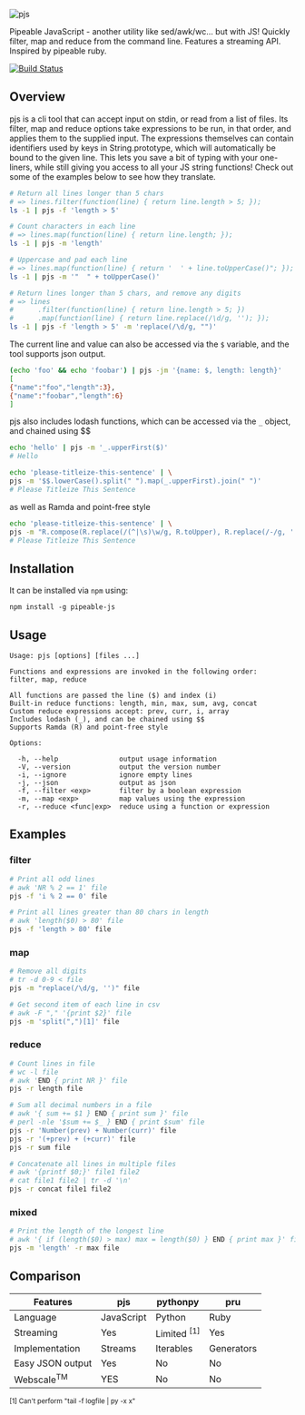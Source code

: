 ![pjs](http://danielstjules.com/github/pjs-logo.png)

Pipeable JavaScript - another utility like sed/awk/wc... but with JS! Quickly
filter, map and reduce from the command line. Features a streaming API.
Inspired by pipeable ruby.

[![Build Status](https://api.travis-ci.org/danielstjules/pjs.svg?branch=master)](https://travis-ci.org/danielstjules/pjs)

## Overview

pjs is a cli tool that can accept input on stdin, or read from a list of files.
Its filter, map and reduce options take expressions to be run, in that order,
and applies them to the supplied input. The expressions themselves can contain
identifiers used by keys in String.prototype, which will automatically be bound
to the given line. This lets you save a bit of typing with your one-liners,
while still giving you access to all your JS string functions! Check out some
of the examples below to see how they translate.

``` bash
# Return all lines longer than 5 chars
# => lines.filter(function(line) { return line.length > 5; });
ls -1 | pjs -f 'length > 5'

# Count characters in each line
# => lines.map(function(line) { return line.length; });
ls -1 | pjs -m 'length'

# Uppercase and pad each line
# => lines.map(function(line) { return '  ' + line.toUpperCase()"; });
ls -1 | pjs -m '"  " + toUpperCase()'

# Return lines longer than 5 chars, and remove any digits
# => lines
#      .filter(function(line) { return line.length > 5; })
#      .map(function(line) { return line.replace(/\d/g, ''); });
ls -1 | pjs -f 'length > 5' -m 'replace(/\d/g, "")'
```

The current line and value can also be accessed via the `$` variable, and the
tool supports json output.

``` bash
(echo 'foo' && echo 'foobar') | pjs -jm '{name: $, length: length}'
[
{"name":"foo","length":3},
{"name":"foobar","length":6}
]
```

pjs also includes lodash functions, which can be accessed via the `_` object,
and chained using $$

``` bash
echo 'hello' | pjs -m '_.upperFirst($)'
# Hello

echo 'please-titleize-this-sentence' | \
pjs -m '$$.lowerCase().split(" ").map(_.upperFirst).join(" ")'
# Please Titleize This Sentence
```

as well as Ramda and point-free style

``` bash
echo 'please-titleize-this-sentence' | \
pjs -m "R.compose(R.replace(/(^|\s)\w/g, R.toUpper), R.replace(/-/g, ' '))"
# Please Titleize This Sentence
```

## Installation

It can be installed via `npm` using:

```
npm install -g pipeable-js
```

## Usage

```
Usage: pjs [options] [files ...]

Functions and expressions are invoked in the following order:
filter, map, reduce

All functions are passed the line ($) and index (i)
Built-in reduce functions: length, min, max, sum, avg, concat
Custom reduce expressions accept: prev, curr, i, array
Includes lodash (_), and can be chained using $$
Supports Ramda (R) and point-free style

Options:

  -h, --help               output usage information
  -V, --version            output the version number
  -i, --ignore             ignore empty lines
  -j, --json               output as json
  -f, --filter <exp>       filter by a boolean expression
  -m, --map <exp>          map values using the expression
  -r, --reduce <func|exp>  reduce using a function or expression
```

## Examples

### filter

``` bash
# Print all odd lines
# awk 'NR % 2 == 1' file
pjs -f 'i % 2 == 0' file

# Print all lines greater than 80 chars in length
# awk 'length($0) > 80' file
pjs -f 'length > 80' file
```

### map

``` bash
# Remove all digits
# tr -d 0-9 < file
pjs -m "replace(/\d/g, '')" file

# Get second item of each line in csv
# awk -F "," '{print $2}' file
pjs -m 'split(",")[1]' file
```

### reduce

``` bash
# Count lines in file
# wc -l file
# awk 'END { print NR }' file
pjs -r length file

# Sum all decimal numbers in a file
# awk '{ sum += $1 } END { print sum }' file
# perl -nle '$sum += $_ } END { print $sum' file
pjs -r 'Number(prev) + Number(curr)' file
pjs -r '(+prev) + (+curr)' file
pjs -r sum file

# Concatenate all lines in multiple files
# awk '{printf $0;}' file1 file2
# cat file1 file2 | tr -d '\n'
pjs -r concat file1 file2
```

### mixed

``` bash
# Print the length of the longest line
# awk '{ if (length($0) > max) max = length($0) } END { print max }' file
pjs -m 'length' -r max file
```

## Comparison

| Features              | pjs        | pythonpy               | pru        |
|-----------------------|------------|------------------------|------------|
| Language              | JavaScript | Python                 | Ruby       |
| Streaming             | Yes        | Limited <sup>[1]</sup> | Yes        |
| Implementation        | Streams    | Iterables              | Generators |
| Easy JSON output      | Yes        | No                     | No         |
| Webscale<sup>TM</sup> | YES        | No                     | No         |

<sub>[1] Can't perform "tail -f logfile | py -x x"</sub>
